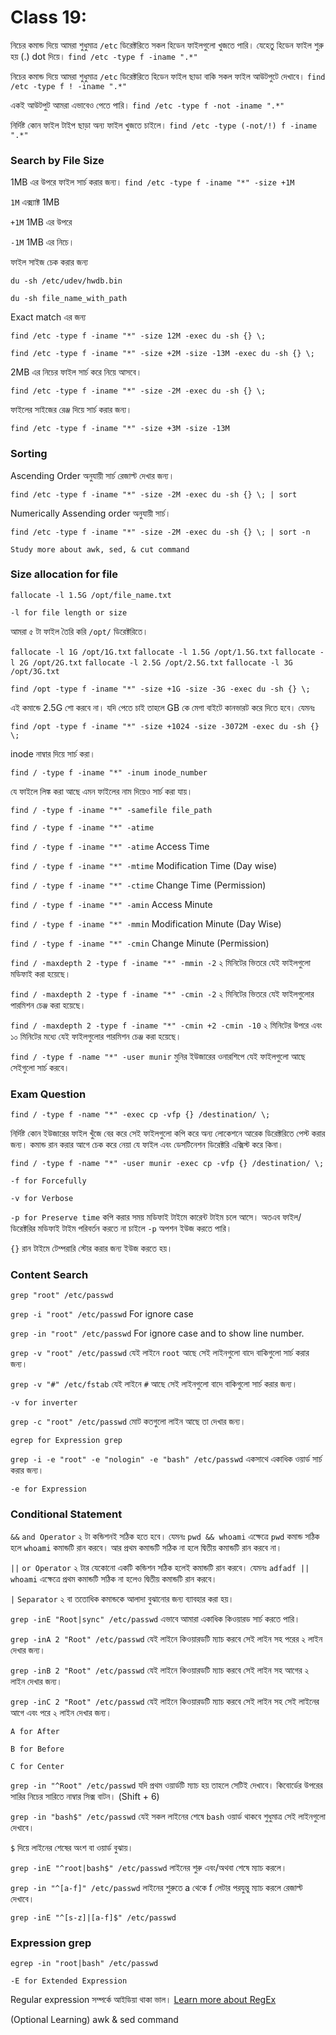 # Class 19:

নিচের কমান্ড দিয়ে আমরা শুধুমাত্র `/etc` ডিরেক্টরিতে সকল হিডেন ফাইলগুলো খুজতে পারি। যেহেতু হিডেন ফাইল শুরু হয় (.) dot দিয়ে।
`find /etc -type f -iname ".*"`

নিচের কমান্ড দিয়ে আমরা শুধুমাত্র `/etc` ডিরেক্টরিতে হিডেন ফাইল ছাডা বাকি সকল ফাইল আউটপুটে দেখাবে।
`find /etc -type f ! -iname ".*"`

একই আউটপুট আমরা এভাবেও পেতে পারি।
`find /etc -type f -not -iname ".*"`

নির্দিষ্ট কোন ফাইল টাইপ ছাড়া অন্য ফাইল খুজতে চাইলে।
`find /etc -type (-not/!) f -iname ".*"`

### Search by File Size

1MB এর উপরে ফাইল সার্চ করার জন্য।
`find /etc -type f -iname "*" -size +1M`

`1M` এক্স্যাক্ট 1MB

`+1M` 1MB এর উপরে

`-1M` 1MB এর নিচে।

ফাইল সাইজ চেক করার জন্য

`du -sh /etc/udev/hwdb.bin`

`du -sh file_name_with_path`

Exact match এর জন্য

`find /etc -type f -iname "*" -size 12M -exec du -sh {} \;`

`find /etc -type f -iname "*" -size +2M -size -13M -exec du -sh {} \;`

2MB এর নিচের ফাইল সার্চ করে নিয়ে আসবে।

`find /etc -type f -iname "*" -size -2M -exec du -sh {} \;`

ফাইলের সাইজের রেঞ্জ দিয়ে সার্চ করার জন্য।

`find /etc -type f -iname "*" -size +3M -size -13M`

### Sorting

Ascending Order অনুযায়ী সার্চ রেজাল্ট দেখার জন্য।

`find /etc -type f -iname "*" -size -2M -exec du -sh {} \; | sort`

Numerically Assending order অনুযায়ী সার্চ।

`find /etc -type f -iname "*" -size -2M -exec du -sh {} \; | sort -n`

`Study more about awk, sed, & cut command`

### Size allocation for file

`fallocate -l 1.5G /opt/file_name.txt`

`-l for file length or size`

আমরা ৫ টা ফাইল তৈরি করি `/opt/` ডিরেক্টরিতে।

`fallocate -l 1G /opt/1G.txt`
`fallocate -l 1.5G /opt/1.5G.txt`
`fallocate -l 2G /opt/2G.txt`
`fallocate -l 2.5G /opt/2.5G.txt`
`fallocate -l 3G /opt/3G.txt`

`find /opt -type f -iname "*" -size +1G -size -3G -exec du -sh {} \;`

এই কমান্ডে 2.5G শো করবে না। যদি পেতে চাই তাহলে GB কে মেগা বাইটে কানভারট করে দিতে হবে। যেমনঃ

`find /opt -type f -iname "*" -size +1024 -size -3072M -exec du -sh {} \;`

inode নাম্বার দিয়ে সার্চ করা।

`find / -type f -iname "*" -inum inode_number`

যে ফাইলে লিঙ্ক করা আছে এমন ফাইলের নাম দিয়েও সার্চ করা যায়।

`find / -type f -iname "*" -samefile file_path`

`find / -type f -iname "*" -atime`

`find / -type f -iname "*" -atime` Access Time

`find / -type f -iname "*" -mtime` Modification Time (Day wise)

`find / -type f -iname "*" -ctime` Change Time (Permission)

`find / -type f -iname "*" -amin` Access Minute

`find / -type f -iname "*" -mmin` Modification Minute (Day Wise)

`find / -type f -iname "*" -cmin` Change Minute (Permission)

`find / -maxdepth 2 -type f -iname "*" -mmin -2` ২ মিনিটের ভিতরে যেই ফাইলগুলো মডিফাই করা হয়েছে।

`find / -maxdepth 2 -type f -iname "*" -cmin -2` ২ মিনিটের ভিতরে যেই ফাইলগুলোর পারমিশন চেঞ্জ করা হয়েছে।

`find / -maxdepth 2 -type f -iname "*" -cmin +2 -cmin -10` ২ মিনিটের উপরে এবং ১০ মিনিটের মধ্যে যেই ফাইলগুলোর পারমিশন চেঞ্জ করা হয়েছে।

`find / -type f -name "*" -user munir` মুনির ইউজারের ওনারশিপে যেই ফাইলগুলো আছে সেইগুলো সার্চ করবে।

### Exam Question

`find / -type f -name "*" -exec cp -vfp {} /destination/ \;`

নির্দিষ্ট কোন ইউজারের ফাইল খুঁজে বের করে সেই ফাইলগুলো কপি করে অন্য লোকেশনে আরেক ডিরেক্টরিতে পেস্ট করার জন্য। কমান্ড রান করার আগে চেক করে নেয়া যে ফাইল এবং ডেসটিনেশন ডিরেক্টরি এক্সিস্ট করে কিনা।

`find / -type f -name "*" -user munir -exec cp -vfp {} /destination/ \;`

`-f for Forcefully`

`-v for Verbose`

`-p for Preserve time` কপি করার সময় মডিফাই টাইমে কারেন্ট টাইম চলে আসে। অতএব ফাইল/ডিরেক্টরির মডিফাই টাইম পরিবর্তন করতে না চাইলে `-p` অপশন ইউজ করতে পারি।

`{}` রান টাইমে টেম্পরারি স্টোর করার জন্য ইউজ করতে হয়।

### Content Search

`grep "root" /etc/passwd`

`grep -i "root" /etc/passwd` For ignore case

`grep -in "root" /etc/passwd` For ignore case and to show line number.

`grep -v "root" /etc/passwd` যেই লাইনে `root` আছে সেই লাইনগুলো বাদে বাকিগুলো সার্চ করার জন্য।

`grep -v "#" /etc/fstab` যেই লাইনে `#` আছে সেই লাইনগুলো বাদে বাকিগুলো সার্চ করার জন্য।

`-v for inverter`

`grep -c "root" /etc/passwd` মোট কতগুলো লাইন আছে তা দেখার জন্য।

`egrep for Expression grep`

`grep -i -e "root" -e "nologin" -e "bash" /etc/passwd` একসাথে একাধিক ওয়ার্ড সার্চ করার জন্য।

`-e for Expression`

### Conditional Statement

`&&` `and Operator` ২ টা কন্ডিশনই সঠিক হতে হবে। যেমনঃ `pwd && whoami` এক্ষেত্রে `pwd` কমান্ড সঠিক হলে `whoami` কমান্ডটি রান করবে। আর প্রথম কমান্ডটি সঠিক না হলে দ্বিতীয় কমান্ডটি রান করবে না।

`||` `or Operator` ২ টার যেকোনো একটি কন্ডিশন সঠিক হলেই কমান্ডটি রান করবে। যেমনঃ `adfadf || whoami` এক্ষেত্রে প্রথম কমান্ডটি সঠিক না হলেও দ্বিতীয় কমান্ডটি রান করবে।

`|` `Separator` ২ বা ততোধিক কমান্ডকে আলাদা বুঝানোর জন্য ব্যাবহার করা হয়।

`grep -inE "Root|sync" /etc/passwd` এভাবে আমারা একাধিক কিওয়ারড সার্চ করতে পারি।

`grep -inA 2 "Root" /etc/passwd` যেই লাইনে কিওয়ারডটি ম্যাচ করবে সেই লাইন সহ পরের ২ লাইন দেখার জন্য।

`grep -inB 2 "Root" /etc/passwd` যেই লাইনে কিওয়ারডটি ম্যাচ করবে সেই লাইন সহ আগের ২ লাইন দেখার জন্য।

`grep -inC 2 "Root" /etc/passwd` যেই লাইনে কিওয়ারডটি ম্যাচ করবে সেই লাইন সহ সেই লাইনের আগে এবং পরে ২ লাইন দেখার জন্য।

`A for After`

`B for Before`

`C for Center`

`grep -in "^Root" /etc/passwd` যদি প্রথম ওয়ার্ডটি ম্যাচ হয় তাহলে সেটিই দেখাবে। কিবোর্ডের উপরের সারির নিচের সারিতে নাম্বার সিক্স বাটন। (Shift + 6)

`grep -in "bash$" /etc/passwd` যেই সকল লাইনের শেষে `bash` ওয়ার্ড থাকবে শুধুমাত্র সেই লাইনগুলো দেখাবে।

`$` দিয়ে লাইনের শেষের অংশ বা ওয়ার্ড বুঝায়।

`grep -inE "^root|bash$" /etc/passwd` লাইনের শুরু এবং/অথবা শেষে ম্যাচ করলে।

`grep -in "^[a-f]" /etc/passwd` লাইনের শুরুতে a থেকে f লেটার পরযুন্তু ম্যাচ করলে রেজাল্ট দেখাবে।

`grep -inE "^[s-z]|[a-f]$" /etc/passwd`

### Expression grep

`egrep -in "root|bash" /etc/passwd`

`-E for Extended Expression`

Regular expression সম্পর্কে আইডিয়া থাকা ভাল।
[Learn more about RegEx](https://www.youtube.com/watch?v=rhzKDrUiJVk)

(Optional Learning) awk & sed command
